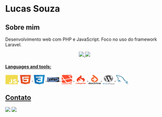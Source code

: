 <h1>Lucas Souza</h1>

<h2>Sobre mim</h2>
<p>Desenvolvimento web com PHP e JavaScript. Foco no uso do framework Laravel.</p>
<section align="center">
  <a href="https://github.com/lucasnsouza">
  <img height="180em" src="https://github-readme-stats.vercel.app/api?username=lucasnsouza&show_icons=true&theme=onedark&include_all_commits=true&count_private=true"/> 
  <img height="180em" src="https://github-readme-stats.vercel.app/api/top-langs/?username=lucasnsouza&layout=compact&langs_count=7&theme=onedark"/>
</section>
  
<h4>Languages and tools:</h4>
<div style="display: inline_block">
  <img align="center" alt="Lucas-Js" height="30" width="40" src="https://raw.githubusercontent.com/devicons/devicon/master/icons/javascript/javascript-plain.svg">
  <img align="center" alt="Lucas-HTML" height="30" width="40" src="https://raw.githubusercontent.com/devicons/devicon/master/icons/html5/html5-original.svg">
  <img align="center" alt="Lucas-CSS" height="30" width="40" src="https://raw.githubusercontent.com/devicons/devicon/master/icons/css3/css3-original.svg">
  <img align="center" alt="Lucas-CSS" height="30" width="40" src="https://raw.githubusercontent.com/devicons/devicon/master/icons/php/php-original.svg">
  <img align="center" alt="Lucas-CSS" height="30" width="40" src="https://github.com/devicons/devicon/blob/master/icons/laravel/laravel-plain-wordmark.svg">
  <img align="center" alt="Lucas-CSS" height="30" width="40" src="https://raw.githubusercontent.com/devicons/devicon/master/icons/codeigniter/codeigniter-plain-wordmark.svg">
  <img align="center" alt="Lucas-CSS" height="30" width="40" src="https://github.com/devicons/devicon/blob/master/icons/doctrine/doctrine-original-wordmark.svg">
  <img align="center" alt="Lucas-CSS" height="30" width="40" src="https://raw.githubusercontent.com/devicons/devicon/master/icons/wordpress/wordpress-original.svg">
  <img align="center" alt="Lucas-CSS" height="30" width="40" src="https://raw.githubusercontent.com/devicons/devicon/master/icons/mysql/mysql-original.svg">
</div>
  
<h2>Contato</h2>
  <a href = "mailto:lucasnstj@gmail.com"><img src="https://img.shields.io/badge/-Gmail-%23333?style=for-the-badge&logo=gmail&logoColor=white" target="_blank"></a>
  <a href="https://www.linkedin.com/in/lucasnsouza" target="_blank"><img src="https://img.shields.io/badge/-LinkedIn-%230077B5?style=for-the-badge&logo=linkedin&logoColor=white" target="_blank"></a>
